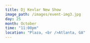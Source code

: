 ```yaml
---
title: Dj Kevlar New Show
image_path: /images/event-img3.jpg
day: 25
month: October
time: "11:00pm"
location: "Plaza, <br />Atlanta, GA"
---
```

